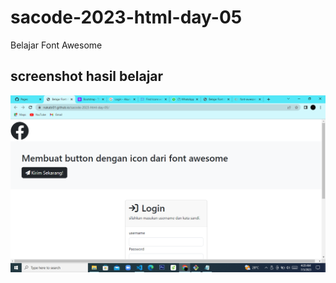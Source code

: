 # sacode-2023-html-day-05
Belajar Font Awesome






## screenshot hasil belajar 

<img src="tugas belajar.png">   